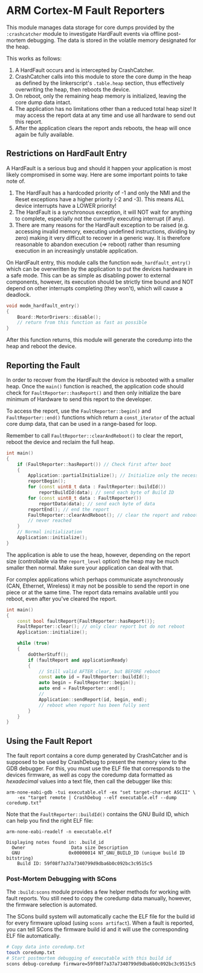 # ARM Cortex-M Fault Reporters

This module manages data storage for core dumps provided by the `:crashcatcher`
module to investigate HardFault events via offline post-mortem debugging.
The data is stored in the volatile memory designated for the heap.

This works as follows:

1. A HardFault occurs and is intercepted by CrashCatcher.
2. CrashCatcher calls into this module to store the core dump in the heap as
   defined by the linkerscript's `.table.heap` section, thus effectively
   overwriting the heap, then reboots the device.
3. On reboot, only the remaining heap memory is initialized, leaving the core
   dump data intact.
4. The application has no limitations other than a reduced total heap size!
   It may access the report data at any time and use all hardware to send out
   this report.
5. After the application clears the report ands reboots, the heap will once 
   again be fully available.


## Restrictions on HardFault Entry

A HardFault is a serious bug and should it happen your application is most likely
compromised in some way. Here are some important points to take note of.

1. The HardFault has a hardcoded priority of -1 and only the NMI and the Reset
   exceptions have a higher priority (-2 and -3). This means ALL device interrupts
   have a LOWER priority!
2. The HardFault is a synchronous exception, it will NOT wait for anything to
   complete, especially not the currently executing interrupt (if any).
3. There are many reasons for the HardFault exception to be raised (e.g. accessing
   invalid memory, executing undefined instructions, dividing by zero) making
   it very difficult to recover in a generic way. It is therefore reasonable
   to abandon execution (=> reboot) rather than resuming execution in an
   increasingly unstable application.

On HardFault entry, this module calls the function `modm_hardfault_entry()` which
can be overwritten by the application to put the devices hardware in a safe mode.
This can be as simple as disabling power to external components, however, its
execution should be strictly time bound and NOT depend on other interrupts
completing (they won't), which will cause a deadlock.

```cpp
void modm_hardfault_entry()
{
    Board::MotorDrivers::disable();
    // return from this function as fast as possible
}
```

After this function returns, this module will generate the coredump into the
heap and reboot the device.


## Reporting the Fault

In order to recover from the HardFault the device is rebooted with a smaller
heap. Once the `main()` function is reached, the application code should check
for `FaultReporter::hasReport()` and then only initialize the bare minimum of
Hardware to send this report to the developer.

To access the report, use the `FaultReporter::begin()` and `FaultReporter::end()`
functions which return a `const_iterator` of the actual core dump data, that can
be used in a range-based for loop.

Remember to call  `FaultReporter::clearAndReboot()` to clear the report, reboot
the device and reclaim the full heap.

```cpp
int main()
{
    if (FaultReporter::hasReport()) // Check first after boot
    {
        Application::partialInitialize(); // Initialize only the necessary
        reportBegin();
        for (const uint8_t data : FaultReporter::buildId())
            reportBuildId(data); // send each byte of Build ID
        for (const uint8_t data : FaultReporter())
            reportData(data); // send each byte of data
        reportEnd(); // end the report
        FaultReporter::clearAndReboot(); // clear the report and reboot
        // never reached
    }
    // Normal initialization
    Application::initialize();
}
```

The application is able to use the heap, however, depending on the report size
(controllable via the `report_level` option) the heap may be much smaller then
normal. Make sure your application can deal with that.

For complex applications which perhaps communicate asynchronously (CAN,
Ethernet, Wireless) it may not be possible to send the report in one piece or
at the same time. The report data remains available until you reboot, even after
you've cleared the report.

```cpp
int main()
{
    const bool faultReport{FaultReporter::hasReport()};
    FaultReporter::clear(); // only clear report but do not reboot
    Application::initialize();

    while (true)
    {
        doOtherStuff();
        if (faultReport and applicationReady)
        {
            // Still valid AFTER clear, but BEFORE reboot
            const auto id = FaultReporter::buildId();
            auto begin = FaultReporter::begin();
            auto end = FaultReporter::end();
            //
            Application::sendReport(id, begin, end);
            // reboot when report has been fully sent
        }
    }
}
```


## Using the Fault Report

The fault report contains a core dump generated by CrashCatcher and is supposed
to be used by CrashDebug to present the memory view to the GDB debugger.
For this, you must use the ELF file that corresponds to the devices firmware,
as well as copy the coredump data formatted as *hexadecimal* values into a text
file, then call the debugger like this:

```
arm-none-eabi-gdb -tui executable.elf -ex "set target-charset ASCII" \
    -ex "target remote | CrashDebug --elf executable.elf --dump coredump.txt"
```

Note that the `FaultReporter::buildId()` contains the GNU Build ID, which can
help you find the right ELF file:

```
arm-none-eabi-readelf -n executable.elf

Displaying notes found in: .build_id
  Owner                 Data size Description
  GNU                  0x00000014 NT_GNU_BUILD_ID (unique build ID bitstring)
    Build ID: 59f08f7a37a7340799d9dba6b0c092bc3c9515c5
```


### Post-Mortem Debugging with SCons

The `:build:scons` module provides a few helper methods for working with fault
reports. You still need to copy the coredump data manually, however, the firmware
selection is automated.

The SCons build system will automatically cache the ELF file for the build id for
every firmware upload (using `scons artifact`).
When a fault is reported, you can tell SCons the firmware build id and it will use
the corresponding ELF file automatically.

```sh
# Copy data into coredump.txt
touch coredump.txt
# Start postmortem debugging of executable with this build id
scons debug-coredump firmware=59f08f7a37a7340799d9dba6b0c092bc3c9515c5
```
